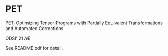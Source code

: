 # PET

PET: Optimizing Tensor Programs with Partially Equivalent Transformations and Automated Corrections

ODSI' 21 AE

See README.pdf for detail.
